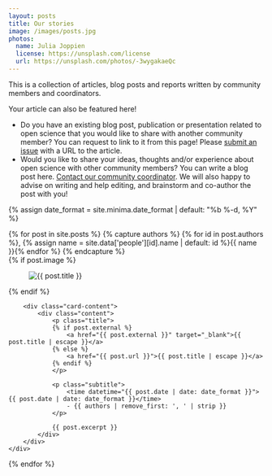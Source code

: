 ```yaml
---
layout: posts
title: Our stories
image: /images/posts.jpg
photos:
  name: Julia Joppien
  license: https://unsplash.com/license
  url: https://unsplash.com/photos/-3wygakaeQc
---
```


This is a collection of articles, blog posts and reports written by community members and coordinators.

Your article can also be featured here!
- Do you have an existing blog post, publication or presentation related to open science that you would like to share with another community member? You can request to link to it from this page! Please [submit an issue](https://github.com/osc-delft/osc-delft.github.io/issues) with a URL to the article.
- Would you like to share your ideas, thoughts and/or experience about open science with other community members? You can write a blog post here. [Contact our community coordinator](mailto:openscience@tudelft.nl). We will also happy to advise on writing and help editing, and brainstorm and co-author the post with you!

{% assign date_format = site.minima.date_format | default: "%b %-d, %Y" %}

<div class="post">
{% for post in site.posts %}
    {% capture authors %}
    {% for id in post.authors %}, {% assign name = site.data['people'][id].name | default: id %}{{ name }}{% endfor %}
    {% endcapture %}
    <div class="card">
        {% if post.image %}
        <div class="card-image">
            <figure class="image">
              <img src="{{ post.image }}" alt="{{ post.title }}">
            </figure>
        </div>
        {% endif %}

        <div class="card-content">
            <div class="content">
                <p class="title">
                {% if post.external %}
                    <a href="{{ post.external }}" target="_blank">{{ post.title | escape }}</a>
                {% else %}
                    <a href="{{ post.url }}">{{ post.title | escape }}</a>
                {% endif %}
                </p>

                <p class="subtitle">
                    <time datetime="{{ post.date | date: date_format }}">{{ post.date | date: date_format }}</time>
                    - {{ authors | remove_first: ', ' | strip }}
                </p>

                {{ post.excerpt }}
            </div>
        </div>
    </div>
{% endfor %}
</div>
